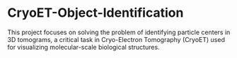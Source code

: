 # CryoET-Object-Identification
This project focuses on solving the problem of identifying particle centers in 3D tomograms, a critical task in Cryo-Electron Tomography (CryoET) used for visualizing molecular-scale biological structures.
